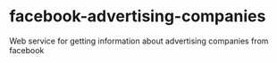 # facebook-advertising-companies
Web service for getting information about advertising companies from facebook
